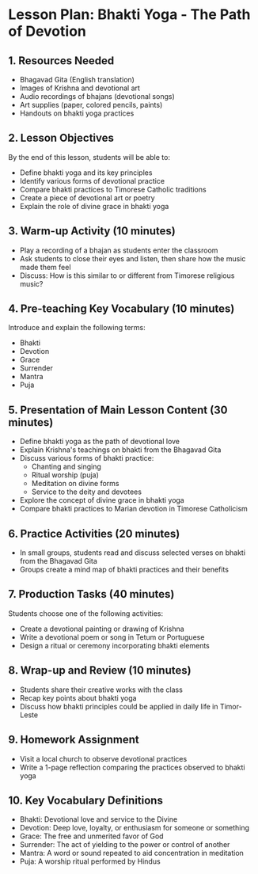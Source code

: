 # Lesson Plan: Bhakti Yoga - The Path of Devotion

## 1. Resources Needed

- Bhagavad Gita (English translation)
- Images of Krishna and devotional art
- Audio recordings of bhajans (devotional songs)
- Art supplies (paper, colored pencils, paints)
- Handouts on bhakti yoga practices

## 2. Lesson Objectives

By the end of this lesson, students will be able to:
- Define bhakti yoga and its key principles
- Identify various forms of devotional practice
- Compare bhakti practices to Timorese Catholic traditions
- Create a piece of devotional art or poetry
- Explain the role of divine grace in bhakti yoga

## 3. Warm-up Activity (10 minutes)

- Play a recording of a bhajan as students enter the classroom
- Ask students to close their eyes and listen, then share how the music made them feel
- Discuss: How is this similar to or different from Timorese religious music?

## 4. Pre-teaching Key Vocabulary (10 minutes)

Introduce and explain the following terms:
- Bhakti
- Devotion
- Grace
- Surrender
- Mantra
- Puja

## 5. Presentation of Main Lesson Content (30 minutes)

- Define bhakti yoga as the path of devotional love
- Explain Krishna's teachings on bhakti from the Bhagavad Gita
- Discuss various forms of bhakti practice:
  * Chanting and singing
  * Ritual worship (puja)
  * Meditation on divine forms
  * Service to the deity and devotees
- Explore the concept of divine grace in bhakti yoga
- Compare bhakti practices to Marian devotion in Timorese Catholicism

## 6. Practice Activities (20 minutes)

- In small groups, students read and discuss selected verses on bhakti from the Bhagavad Gita
- Groups create a mind map of bhakti practices and their benefits

## 7. Production Tasks (40 minutes)

Students choose one of the following activities:
- Create a devotional painting or drawing of Krishna
- Write a devotional poem or song in Tetum or Portuguese
- Design a ritual or ceremony incorporating bhakti elements

## 8. Wrap-up and Review (10 minutes)

- Students share their creative works with the class
- Recap key points about bhakti yoga
- Discuss how bhakti principles could be applied in daily life in Timor-Leste

## 9. Homework Assignment

- Visit a local church to observe devotional practices
- Write a 1-page reflection comparing the practices observed to bhakti yoga

## 10. Key Vocabulary Definitions

- Bhakti: Devotional love and service to the Divine
- Devotion: Deep love, loyalty, or enthusiasm for someone or something
- Grace: The free and unmerited favor of God
- Surrender: The act of yielding to the power or control of another
- Mantra: A word or sound repeated to aid concentration in meditation
- Puja: A worship ritual performed by Hindus